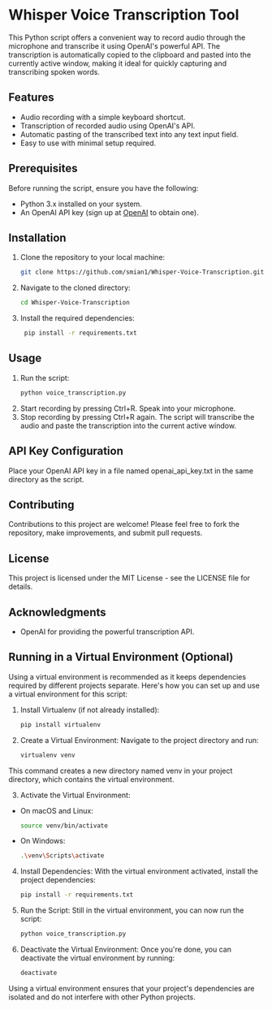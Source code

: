 # Whisper Voice Transcription Tool

This Python script offers a convenient way to record audio through the microphone and transcribe it using OpenAI's powerful API. The transcription is automatically copied to the clipboard and pasted into the currently active window, making it ideal for quickly capturing and transcribing spoken words.

## Features
- Audio recording with a simple keyboard shortcut.
- Transcription of recorded audio using OpenAI's API.
- Automatic pasting of the transcribed text into any text input field.
- Easy to use with minimal setup required.

## Prerequisites
Before running the script, ensure you have the following:
- Python 3.x installed on your system.
- An OpenAI API key (sign up at [OpenAI](https://openai.com/) to obtain one).

## Installation

1. Clone the repository to your local machine:
   ```bash
   git clone https://github.com/smian1/Whisper-Voice-Transcription.git

2. Navigate to the cloned directory:
   ```bash
   cd Whisper-Voice-Transcription
3. Install the required dependencies:
   ```bash
    pip install -r requirements.txt

## Usage
1. Run the script:
   ```bash
   python voice_transcription.py

2. Start recording by pressing Ctrl+R. Speak into your microphone.
3. Stop recording by pressing Ctrl+R again. The script will transcribe the audio and paste the transcription into the current active window.

## API Key Configuration
Place your OpenAI API key in a file named openai_api_key.txt in the same directory as the script.

## Contributing
   Contributions to this project are welcome! Please feel free to fork the repository, make improvements, and submit pull requests.

## License
This project is licensed under the MIT License - see the LICENSE file for details.

## Acknowledgments
- OpenAI for providing the powerful transcription API.

## Running in a Virtual Environment (Optional)
Using a virtual environment is recommended as it keeps dependencies required by different projects separate. Here's how you can set up and use a virtual environment for this script:


1. Install Virtualenv (if not already installed):

   ```bash
   pip install virtualenv

2. Create a Virtual Environment:
Navigate to the project directory and run:

   ```bash
   virtualenv venv
This command creates a new directory named venv in your project directory, which contains the virtual environment.

3. Activate the Virtual Environment:

- On macOS and Linux:
   ```bash
   source venv/bin/activate

- On Windows:
   ```bash
   .\venv\Scripts\activate

4. Install Dependencies:
With the virtual environment activated, install the project dependencies:

   ```bash
   pip install -r requirements.txt
5. Run the Script:
Still in the virtual environment, you can now run the script:

   ```bash
   python voice_transcription.py
   
6. Deactivate the Virtual Environment:
Once you're done, you can deactivate the virtual environment by running:

   ```bash
   deactivate

Using a virtual environment ensures that your project's dependencies are isolated and do not interfere with other Python projects.
